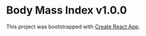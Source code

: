 # Body Mass Index v1.0.0

This project was bootstrapped with [Create React App](https://github.com/facebook/create-react-app).